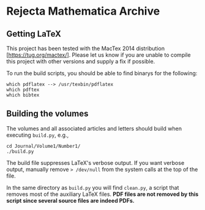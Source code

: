 Rejecta Mathematica Archive
===========

Getting LaTeX
-----------

This project has been tested with the MacTex 2014 distribution [https://tug.org/mactex/].
Please let us know if you are unable to compile this project with other versions
and supply a fix if possible.

To run the build scripts, you should be able to find binarys for the following:

    which pdflatex --> /usr/texbin/pdflatex
    which pdftex 
    which bibtex


Building the volumes
-----------

The volumes and all associated articles and letters should
build when executing `build.py`, e.g.,

    cd Journal/Volume1/Number1/
    ./build.py

The build file suppresses LaTeX's verbose output.  If you want verbose output, 
manually remove `> /dev/null` from the system calls at the top of the file.

In the same directory as `build.py` you will find `clean.py`, a script
that removes most of the auxiliary LaTeX files.  **PDF files are not removed
by this script since several source files are indeed PDFs.**
